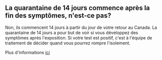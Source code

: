 ## La quarantaine de 14 jours commence après la fin des symptômes, n'est-ce pas?

Non, ils commencent 14 jours à partir du jour de votre retour au Canada. La quarantaine de 14 jours a pour but de voir si vous développez des symptômes après l'exposition. Si votre test est positif, c'est à l'équipe de traitement de décider quand vous pourrez rompre l'isolement.

Plus d'informations [ici](https://www.quebec.ca/sante/problemes-de-sante/a-z/coronavirus-2019/consignes-directives-contexte-covid-19/#c47680)
